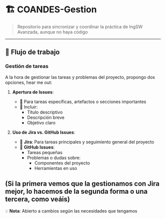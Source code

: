 # 🏗️ COANDES-Gestion

> Repositorio para sincronizar y coordinar la práctica de IngSW Avanzada, aunque no haya código

---

## 🔄 Flujo de trabajo

### Gestión de tareas

A la hora de gestionar las tareas y problemas del proyecto, propongo dos 
opciones, hear me out:

1. **Apertura de Issues**: 
   - 📌 Para tareas específicas, artefactos o secciones importantes
   - 📝 Incluir:
     - Título descriptivo
     - Descripción breve
     - Objetivo claro

2. **Uso de Jira vs. GitHub Issues**:
   - 🔧 **Jira**: Para tareas principales y seguimiento general del proyecto
   - 🐞 **GitHub Issues**: 
     - Tareas pequeñas
     - Problemas o dudas sobre:
       - Componentes del proyecto
       - Herramientas en uso
      
(Si la primera vemos que la gestionamos con Jira mejor, lo hacemos de la segunda
forma o una tercera, como veáis)
---

💡 **Nota**: Abierto a cambios según las necesidades que tengamos

